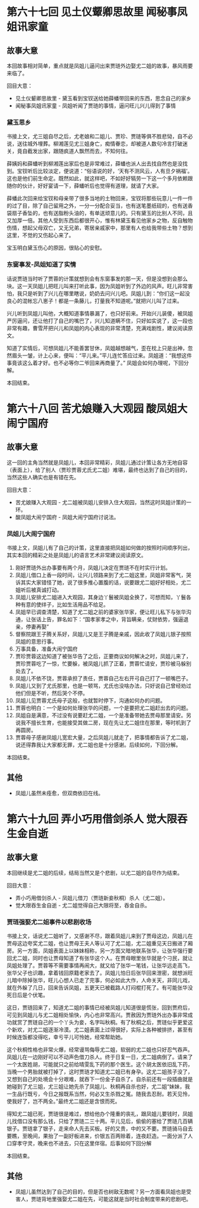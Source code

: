 # 第六十七回 见土仪颦卿思故里 闻秘事凤姐讯家童

## 故事大意

本回故事相对简单，重点就是凤姐儿逼问出来贾琏外边娶尤二姐的故事，暴风雨要来临了。

回目大意：

* 见土仪颦卿思故里 - 黛玉看到宝钗送给她薛蟠带回来的东西，思念自己的家乡
* 闻秘事凤姐讯家童 - 凤姐听闻了贾琏的事情，逼问旺儿兴儿得到了事情

### 黛玉思乡

书接上文，尤三姐自尽之后，尤老娘和二姐儿、贾珍、贾琏等俱不胜悲恸，自不必说，送往城外埋葬。柳湘莲见尤三姐身亡，痴情眷恋，却被道人数句冷言打破迷关，竟自截发出家，跟随疯道人飘然而去，不知何往。

薛姨妈和薛蟠听到柳湘莲出家后也是非常难过，薛蟠也派人出去找自然也是没找到。宝钗听后比较淡定，便说道：“俗语说的好，‘天有不测风云，人有旦夕祸福’。这也是他们前生命定。既然如此，就这样吧，不如好好犒劳一下这一个多月依赖跟随你的伙计，好好宴请一下，薛蟠听后也觉得有道理，就请了大家。

薛蟠此次回来给宝钗和母亲带了很多当地的土物回来，宝钗将那些玩意儿一件一件的过了目，除了自己留用之外，一分一分配合妥当，也有送笔墨纸砚的，也有送香袋扇子香坠的，也有送脂粉头油的，有单送顽意儿的。只有黛玉的比别人不同，且又加厚一倍。其他人受到东西后都很开心，惟有林黛玉看见他家乡之物，反自触物伤情，想起父母双亡，又无兄弟，寄居亲戚家中，那里有人也给我带些土物？想到这里，不觉的又伤起心来了。

宝玉明白黛玉伤心的原因，很贴心的安慰。

### 东窗事发-凤姐知道了实情

话说贾琏当时听了贾蓉的计策就想到会有东窗事发的那一天，但是没想到会那么块。这一天凤姐儿把旺儿叫来打听此事，因为凤姐听到了外边的风声。旺儿非常害怕，我只是听到了兴儿在哪里瞎说，奶奶去问兴儿吧。凤姐儿到：“你们这一起没良心的混帐忘八崽子！都是一条藤儿，打量我不知道呢。”就把兴儿叫了过来。

兴儿听到凤姐儿叫他，大概知道事情暴漏了，也只好前来。开始兴儿装傻，被凤姐严厉逼问，还让他打了自己的嘴巴了，兴儿知道瞒不住，只好如实说了，这一段也非常有趣，曹雪芹把兴儿和凤姐的内心表现的非常清楚，充满戏剧性，建议阅读原文。

知道了实情后，可想凤姐儿不能善罢甘休，凤姐越想越气，歪在枕上只是出神，忽然眉头一皱，计上心来，便叫：“平儿来。”平儿连忙答应过来。凤姐道：“我想这件事竟该这么着才好。也不必等你二爷回来再商量了。” 凤姐会如何办理呢，下回分解。

本回结束。

# 第六十八回 苦尤娘赚入大观园 酸凤姐大闹宁国府

## 故事大意

这一回的主角当然就是凤姐儿，本回非常精彩，凤姐儿通过计策让各方无地自容（表面上），给了别人（贾珍贾蓉尤氏尤二姐）难堪，最终也达到了自己的目的，当然这些人确实也是有错在先。

回目大意：

* 苦尤娘赚入大观园 - 尤二姐被凤姐儿安排入住大观园，当然这时凤姐计策的一环。
* 酸凤姐大闹宁国府 - 凤姐大闹宁国府讨说法。

### 凤姐儿大闹宁国府

书接上文，凤姐儿有了自己的计策，这里直接把凤姐如何做的按照时间顺序列出，其实本回的精彩之处是凤姐儿的语言艺术非常建议阅读原文。

1. 刚好贾琏外出办事要有两个月，凤姐儿决定在贾琏不在时实行计划。
2. 凤姐儿借口上香一段时间，让兴儿领路来到了尤二姐这里，凤姐非常客气，哭诉其实大家错怪了她，说了很多推心置腹的话，说要跟尤二姐好好相处，尤二姐听后被真诚打动。
3. 凤姐儿安排尤二姐进入大观园，其身边丫鬟被凤姐全换了，可想而知，丫鬟各种有意的使绊子，比如生活用品不给足。
4. 凤姐早已调查清楚，知道了尤二姐之前的婆家张华家，便让旺儿私下与张华沟通，让张话上告，罪名如下：“国孝家孝之中，背旨瞒亲，仗财依势，强逼退亲，停妻再娶”
5. 督察院跟王子腾关系好，凤姐儿又是王子腾是亲戚，因此收了凤姐儿银子按照凤姐的意思行事。
6. 万事具备，准备大闹宁国府
7. 贾珍贾蓉这边知道了被张华告了之后，正要商议如何解决之时，凤姐儿来了，贾珍贾蓉吃了一惊，忙要躲，被凤姐儿抓了正着，贾蓉忙请安，贾珍被马躲别处去了。
8. 凤姐儿不依不饶，贾蓉承担了责任，贾蓉自己左右开弓自己打了一顿嘴巴子。
9. 凤姐儿又到了尤氏那里，也是一顿骂，尤氏也没啥办法，只好说自己曾经劝过他们但是不听，然后哭个不停。
10. 凤姐儿见贾蓉尤氏母子这般，也就暂时停下，沟通如何办的问题。
11. 贾蓉也明白：一个是如何处理张华的问题，一个是要把尤二姐赶出去的问题。
12. 凤姐自是满意，不过没有说要赶尤二姐，一个是准备带她去贾母那里请安。另说我不擅长生育，也能接受其做二房，现在先让尤二姐住在那里，等时机到了再圆房。
13. 贾蓉母子感谢凤姐儿宽宏大量，之后凤姐儿就走了，把事情都告诉了尤二姐，说还得靠我让大家都无罪，尤二姐也是十分感谢。后续如何，下回分解。

本回结束。

## 其他

* 凤姐儿虽然未痊愈，但双商依旧在线。

# 第六十九回 弄小巧用借剑杀人 觉大限吞生金自逝

## 故事大意

本回继续是尤二姐的后续，结局当然又是个悲剧，以尤二姐的自尽作为结束。

回目大意：

* 弄小巧用借剑杀人 - 凤姐儿借刀（贾琏新妾秋桐）杀人（尤二姐）。
* 觉大限吞生金自逝 - 尤二姐觉得自己大限将至，吞金自杀。

### 贾琏强娶尤二姐事件以悲剧收场

书接上文，话说尤二姐听了，又感谢不尽，跟着凤姐儿来到了贾母这边，凤姐儿在贾母这边夸奖尤二姐，也让贾母王夫人等认可了尤二姐，尤二姐重见天日搬进了厢房。另一方面，凤姐表面上以妹妹相称，另一方面又暗地联系张华，让张华强行要回尤二姐，同时也让贾母知道了有张华这个人。在贾母眼里张华就是个刁民，就让凤姐处理了。贾蓉等不需要事情再闹大，就又给了张华一笔钱，让张华远走高飞，张华父子也识趣，拿着钱回原籍老家去了。凤姐儿怕日后张华回来泄密，就想派旺儿暗中除掉张华，旺儿心想人已走了完事，何必如此大作，人命关天，非同儿戏，就在外躲了几日，回来告诉凤姐，五更天已被截路人打闷棍打死了。有可能张华没死日后是个伏笔。

这日，贾琏回来了，知道尤二姐的事情已经被凤姐儿知道很是慌张，回到贾府后，可见到凤姐儿与尤二姐相处愉快，内心也非常高兴。贾赦因为贾琏外出办事非常成功就赏了贾琏自己的一个丫头为妾，名字叫秋桐。有了秋桐之后，贾琏似乎更爱这个新欢，对尤二姐逐渐冷漠。尤二姐表面上过得很好，实际上各种被排挤，甚至有时候连饭都没得吃，幸亏平儿可怜她，经常帮助她。

这个秋桐性格也非常火爆，经常谩骂侮辱尤二姐，软弱的尤二姐也只好忍气吞声。凤姐儿在一边刚好可以不动声色借刀杀人。终于日复一日，尤二姐病倒了。请来了一个太医姓胡，可能就只之前给晴雯乱下药的那个医生。这个胡太医依旧乱下药，当晚一个男胎就被打掉了，这时贾琏才知道尤二姐已有身孕。这尤二姐孩子没了，又想到自己的处境会十分艰难，就吞下一份金子自杀了。自杀前还有一段插曲就是她碰到了尤三姐，尤三姐让她先杀了凤姐儿、秋桐再自杀也好，尤二姐“妹妹，我一生品行既亏，今日之报既系当然，何必又生杀戮之冤。随我去忍耐。若天见怜，使我好了，岂不两全。”最终尤二姐还是含恨而死。

得知尤二姐已死，贾琏很是难过，想给他办个隆重的丧礼，跟凤姐儿要钱时，凤姐儿找借口没有那么钱，只给了贾琏二三十两。平儿见后，偷偷的塞给了贾琏几百辆银子。贾琏拿了银子，走来命人先去买板。好的又贵，中的又不要。贾琏骑马自去要瞧，至晚间，果抬了一副好板进来，价银五百两赊着，连夜赶造。一面分派了人口穿孝守灵，晚来也不进去，只在这里伴宿。后事如何下回分解

本回结束。

## 其他

* 凤姐儿虽然达到了自己的目的，但是否也树敌无数呢？另一方面看凤姐也是受害人，贾琏背地里强娶尤二姐在先，可能这就是当时社会制度带来的悲剧吧。
